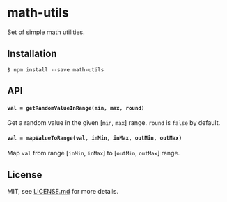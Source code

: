 # math-utils

Set of simple math utilities.

## Installation

```
$ npm install --save math-utils
```

## API

#### `val = getRandomValueInRange(min, max, round)`

Get a random value in the given [`min`, `max`] range.
`round` is `false` by default.

#### `val = mapValueToRange(val, inMin, inMax, outMin, outMax)`

Map `val` from range [`inMin`, `inMax`] to [`outMin`, `outMax`] range.

## License

MIT, see [LICENSE.md](https://github.com/vaalentin/math-utils/blob/master/LICENSE.md) for more details.
